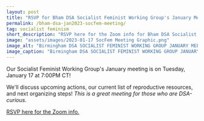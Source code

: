 ```yaml
---
layout: post
title: "RSVP for Bham DSA Socialist Feminist Working Group's January Meeting!"
permalink: /bham-dsa-jan2023-socfem-meeting/
tag: socialist feminism
short_description: "RSVP here for the Zoom info for Bham DSA Socialist Feminist Working Group's January meeting on Tuesday, January 17 at 7:00PM CT."
image: "assets/images/2023-01-17 SocFem Meeting Graphic.png"
image_alt: "Birmingham DSA SOCIALIST FEMINIST WORKING GROUP JANUARY MEETING. We'll discuss upcoming actions, our current list of reproductive resources, and next organizing steps. This meeting is great for those who are DSA-curious! Tuesday, January 17, 2023, 7:00PM CT. RSVP for the Zoom info at linktr.ee/bhamdsa"
image_caption: "Birmingham DSA SOCIALIST FEMINIST WORKING GROUP JANUARY MEETING. We'll discuss upcoming actions, our current list of reproductive resources, and next organizing steps. This meeting is great for those who are DSA-curious! Tuesday, January 17, 2023, 7:00PM CT. RSVP for the Zoom info at linktr.ee/bhamdsa"
---
```


Our Socialist Feminist Working Group's January meeting is on Tuesday, January 17 at 7:00PM CT! 

We'll discuss upcoming actions, our current list of reproductive resources, and next organizing steps! <i>This is a great meeting for those who are DSA-curious.</i>

[RSVP here for the Zoom info.](https://actionnetwork.org/events/socialist-feminism-working-group-meeting-3/)
